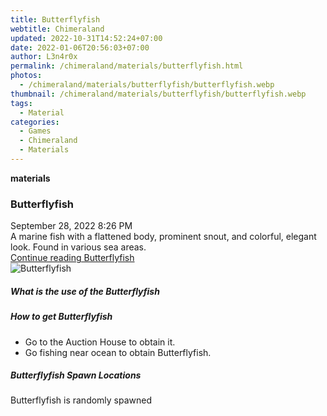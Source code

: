 ```yaml
---
title: Butterflyfish
webtitle: Chimeraland
updated: 2022-10-31T14:52:24+07:00
date: 2022-01-06T20:56:03+07:00
author: L3n4r0x
permalink: /chimeraland/materials/butterflyfish.html
photos:
  - /chimeraland/materials/butterflyfish/butterflyfish.webp
thumbnail: /chimeraland/materials/butterflyfish/butterflyfish.webp
tags:
  - Material
categories:
  - Games
  - Chimeraland
  - Materials
---
```


<section id="bootstrap-wrapper"><link rel="stylesheet" href="https://cdn.statically.io/gh/dimaslanjaka/Web-Manajemen/40ac3225/css/bootstrap-4.5-wrapper.css"/><div class="row g-0 border rounded overflow-hidden flex-md-row mb-4 shadow-sm position-relative"><div class="col p-4 d-flex flex-column position-static"><strong class="d-inline-block mb-2 text-success">materials</strong><h3 class="mb-0">Butterflyfish</h3><div class="mb-1 text-muted">September 28, 2022 8:26 PM</div><div class="mb-2 border p-1">A marine fish with a flattened body, prominent snout, and colorful, elegant look. Found in various sea areas.</div><a href="#" class="stretched-link d-none">Continue reading Butterflyfish</a></div><div class="col-auto d-none d-lg-block"><img src="/chimeraland/materials/butterflyfish/butterflyfish.webp" alt="Butterflyfish"/></div></div><div class="row"><div class="col-lg-6 col-12 mb-2"><div class="card"><div class="card-body"><h5 class="card-title">What is the use of the Butterflyfish</h5><div class="card-text"><ul></ul></div></div></div></div><div class="col-lg-6 col-12 mb-2"><div class="card"><div class="card-body"><h5 class="card-title">How to get Butterflyfish</h5><div class="card-text"><ul><li>Go to the Auction House to obtain it.</li><li>Go fishing near ocean to obtain Butterflyfish.</li></ul></div></div></div></div><div class="col-12 mb-2"><h5>Butterflyfish Spawn Locations</h5><p>Butterflyfish is randomly spawned</p></div></div></section>